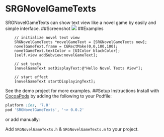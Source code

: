 # SRGNovelGameTexts
SRGNovelGameTexts can show text view like a novel game by easily and simple interface.
##Screenshot
![](https://dl.dropboxusercontent.com/u/461628/SRGNovelGameTextsPreview.gif)
##Examples

```objc
    // initialize novel text view
    SRGNovelGameTexts *novelGameText = [SRGNovelGameTexts new];
    novelGameText.frame = CGRectMake(0,0,100,100);
    novelGameText.textColor = [UIColor blackColor];
    [self.view addSubview:novelGameText];
    
    // set texts
    [novelGameText setDisplayText:@"Hello Novel Texts View"];
    
    // start effect
    [novelGameText startDisplayingText];
```
See the demo project for more examples.
##Setup Instructions
Install with [CocoaPods](http://cocoapods.org) by adding the following to your Podfile:

``` ruby
platform :ios, '7.0'
pod 'SRGNovelGameTexts', '~> 0.0.2'
```

or add manually: 

Add `SRGNovelGameTexts.h` & `SRGNovelGameTexts.m` to your project.



